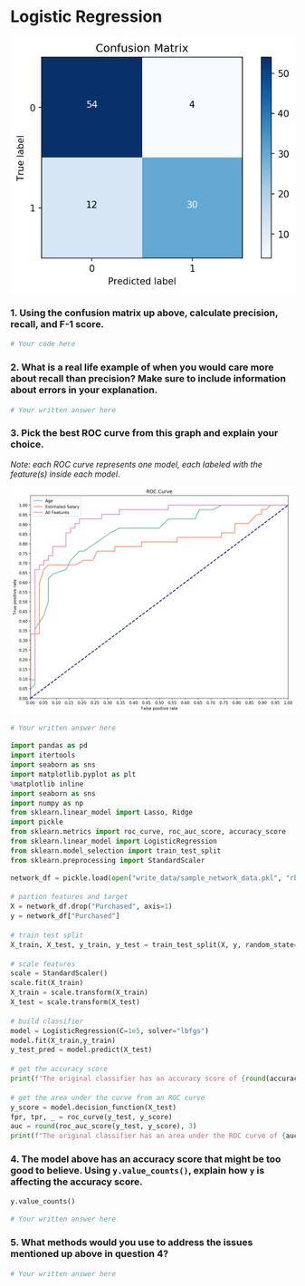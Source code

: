 
# Logistic Regression

<!---
# load data
ads_df = pd.read_csv("raw_data/social_network_ads.csv")

# one hot encode categorical feature
def is_female(x):
    """Returns 1 if Female; else 0"""
    if x == "Female":
        return 1
    else:
        return 0
        
ads_df["Female"] = ads_df["Gender"].apply(is_female)
ads_df.drop(["User ID", "Gender"], axis=1, inplace=True)
ads_df.head()

# separate features and target
X = ads_df.drop("Purchased", axis=1)
y = ads_df["Purchased"]

# train/test split
X_train, X_test, y_train, y_test = train_test_split(X, y, random_state=19)

# preprocessing
scale = StandardScaler()
scale.fit(X_train)
X_train = scale.transform(X_train)
X_test = scale.transform(X_test)

# save preprocessed train/test split objects
pickle.dump(X_train, open("write_data/social_network_ads/X_train_scaled.pkl", "wb"))
pickle.dump(X_test, open("write_data/social_network_ads/X_test_scaled.pkl", "wb"))
pickle.dump(y_train, open("write_data/social_network_ads/y_train.pkl", "wb"))
pickle.dump(y_test, open("write_data/social_network_ads/y_test.pkl", "wb"))

# build model
model = LogisticRegression(C=1e5, solver="lbfgs")
model.fit(X_train, y_train)
y_test_pred = model.predict(X_test)
y_train_pred = model.predict(X_train)

from sklearn.metrics import confusion_matrix

# create confusion matrix
# tn, fp, fn, tp
cnf_matrix = confusion_matrix(y_test, y_test_pred)
cnf_matrix

# build confusion matrix plot
plt.imshow(cnf_matrix,  cmap=plt.cm.Blues) #Create the basic matrix.

# Add title and Axis Labels
plt.title('Confusion Matrix')
plt.ylabel('True label')
plt.xlabel('Predicted label')

# Add appropriate Axis Scales
class_names = set(y_test) #Get class labels to add to matrix
tick_marks = np.arange(len(class_names))
plt.xticks(tick_marks, class_names)
plt.yticks(tick_marks, class_names)

# Add Labels to Each Cell
thresh = cnf_matrix.max() / 2. #Used for text coloring below
#Here we iterate through the confusion matrix and append labels to our visualization.
for i, j in itertools.product(range(cnf_matrix.shape[0]), range(cnf_matrix.shape[1])):
        plt.text(j, i, cnf_matrix[i, j],
                 horizontalalignment="center",
                 color="white" if cnf_matrix[i, j] > thresh else "black")

# Add a Side Bar Legend Showing Colors
plt.colorbar()

# Add padding
plt.tight_layout()
plt.savefig("visuals/cnf_matrix.png",
            dpi=150,
            bbox_inches="tight")
--->

![cnf matrix](visuals/cnf_matrix.png)

### 1. Using the confusion matrix up above, calculate precision, recall, and F-1 score.


```python
# Your code here
```

### 2.  What is a real life example of when you would care more about recall than precision? Make sure to include information about errors in your explanation.


```python
# Your written answer here
```

<!---
# save preprocessed train/test split objects
X_train = pickle.load(open("write_data/social_network_ads/X_train_scaled.pkl", "rb"))
X_test = pickle.load(open("write_data/social_network_ads/X_test_scaled.pkl", "rb"))
y_train = pickle.load(open("write_data/social_network_ads/y_train.pkl", "rb"))
y_test = pickle.load(open("write_data/social_network_ads/y_test.pkl", "rb"))

# build model
model = LogisticRegression(C=1e5, solver="lbfgs")
model.fit(X_train, y_train)
y_test_pred = model.predict(X_test)
y_train_pred = model.predict(X_train)

labels = ["Age", "Estimated Salary", "Female", "All Features"]
colors = sns.color_palette("Set2")
plt.figure(figsize=(10, 8))
# add one ROC curve per feature
for feature in range(3):
    # female feature is one hot encoded so it produces an ROC point rather than a curve
    # for this reason, female will not be included in the plot at all since it is
    # disingeneuous to call it a curve.
    if feature == 2:
        pass
    else:
        X_train_feat = X_train[:, feature].reshape(-1, 1)
        X_test_feat = X_test[:, feature].reshape(-1, 1)
        logreg = LogisticRegression(fit_intercept=False, C=1e12, solver='lbfgs')
        model_log = logreg.fit(X_train_feat, y_train)
        y_score = model_log.decision_function(X_test_feat)
        fpr, tpr, thresholds = roc_curve(y_test, y_score)
        lw = 2
        plt.plot(fpr, tpr, color=colors[feature],
                 lw=lw, label=labels[feature])

# add one ROC curve with all the features
model_log = logreg.fit(X_train, y_train)
y_score = model_log.decision_function(X_test)
fpr, tpr, thresholds = roc_curve(y_test, y_score)
lw = 2
plt.plot(fpr, tpr, color=colors[3], lw=lw, label=labels[3])

# create foundation of the plot
plt.plot([0, 1], [0, 1], color='navy', lw=lw, linestyle='--')
plt.xlim([0.0, 1.0])
plt.ylim([0.0, 1.05])
plt.yticks([i / 20.0 for i in range(21)])
plt.xticks([i / 20.0 for i in range(21)])
plt.xlabel("False positive rate")
plt.ylabel("True positive rate")
plt.title("ROC Curve")
plt.legend()
plt.tight_layout()
plt.savefig("visuals/many_roc.png",
            dpi=150,
            bbox_inches="tight")
--->

### 3. Pick the best ROC curve from this graph and explain your choice. 

*Note: each ROC curve represents one model, each labeled with the feature(s) inside each model*.

<img src = "visuals/many_roc.png" width = "700">



```python
# Your written answer here
```


```python
import pandas as pd
import itertools
import seaborn as sns
import matplotlib.pyplot as plt
%matplotlib inline
import seaborn as sns
import numpy as np
from sklearn.linear_model import Lasso, Ridge
import pickle
from sklearn.metrics import roc_curve, roc_auc_score, accuracy_score
from sklearn.linear_model import LogisticRegression
from sklearn.model_selection import train_test_split
from sklearn.preprocessing import StandardScaler
```

<!---
# sorting by 'Purchased' and then dropping the last 130 records
dropped_df = ads_df.sort_values(by="Purchased")[:-130]
dropped_df.reset_index(inplace=True)
pickle.dump(dropped_df, open("write_data/sample_network_data.pkl", "wb"))
--->


```python
network_df = pickle.load(open("write_data/sample_network_data.pkl", "rb"))

# partion features and target 
X = network_df.drop("Purchased", axis=1)
y = network_df["Purchased"]

# train test split
X_train, X_test, y_train, y_test = train_test_split(X, y, random_state=2019)

# scale features
scale = StandardScaler()
scale.fit(X_train)
X_train = scale.transform(X_train)
X_test = scale.transform(X_test)

# build classifier
model = LogisticRegression(C=1e5, solver="lbfgs")
model.fit(X_train,y_train)
y_test_pred = model.predict(X_test)

# get the accuracy score
print(f"The original classifier has an accuracy score of {round(accuracy_score(y_test, y_test_pred), 3)}.")

# get the area under the curve from an ROC curve
y_score = model.decision_function(X_test)
fpr, tpr, _ = roc_curve(y_test, y_score)
auc = round(roc_auc_score(y_test, y_score), 3)
print(f"The original classifier has an area under the ROC curve of {auc}.")
```

### 4. The model above has an accuracy score that might be too good to believe. Using `y.value_counts()`, explain how `y` is affecting the accuracy score.


```python
y.value_counts()
```


```python
# Your written answer here
```

### 5. What methods would you use to address the issues mentioned up above in question 4? 



```python
# Your written answer here
```
